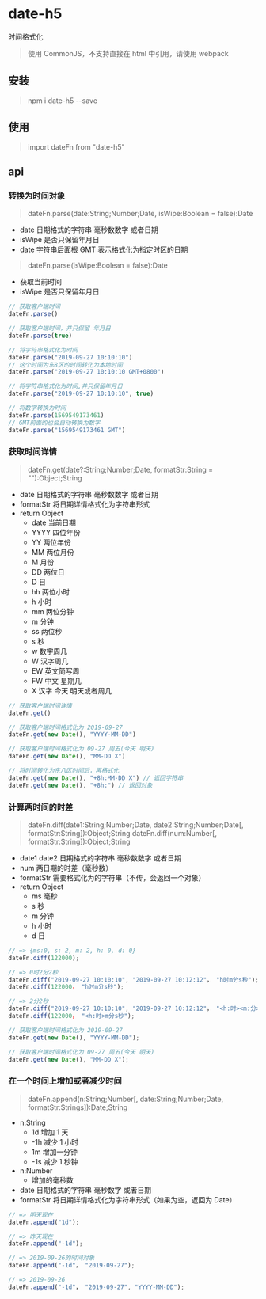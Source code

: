 # date-h5

时间格式化

> 使用 CommonJS，不支持直接在 html 中引用，请使用 webpack

## 安装

> npm i date-h5 --save

## 使用

> import dateFn from "date-h5"

## api

### 转换为时间对象

> dateFn.parse(date:String;Number;Date, isWipe:Boolean = false):Date

-   date 日期格式的字符串 毫秒数数字 或者日期
-   isWipe 是否只保留年月日
-   date 字符串后面根 GMT 表示格式化为指定时区的日期

> dateFn.parse(isWipe:Boolean = false):Date

-   获取当前时间
-   isWipe 是否只保留年月日

```javascript
// 获取客户端时间
dateFn.parse()

// 获取客户端时间，并只保留 年月日
dateFn.parse(true)

// 将字符串格式化为时间
dateFn.parse("2019-09-27 10:10:10")
// 这个时间为东8区的时间转化为本地时间
dateFn.parse("2019-09-27 10:10:10 GMT+0800")

// 将字符串格式化为时间,并只保留年月日
dateFn.parse("2019-09-27 10:10:10", true)

// 将数字转换为时间
dateFn.parse(1569549173461)
// GMT前面的也会自动转换为数字
dateFn.parse("1569549173461 GMT")
```

### 获取时间详情

> dateFn.get(date?:String;Number;Date, formatStr:String = ""):Object;String

-   date 日期格式的字符串 毫秒数数字 或者日期
-   formatStr 将日期详情格式化为字符串形式
-   return Object
    -   date 当前日期
    -   YYYY 四位年份
    -   YY 两位年份
    -   MM 两位月份
    -   M 月份
    -   DD 两位日
    -   D 日
    -   hh 两位小时
    -   h 小时
    -   mm 两位分钟
    -   m 分钟
    -   ss 两位秒
    -   s 秒
    -   w 数字周几
    -   W 汉字周几
    -   EW 英文简写周
    -   FW 中文 星期几
    -   X 汉字 今天 明天或者周几

```javascript
// 获取客户端时间详情
dateFn.get()

// 获取客户端时间格式化为 2019-09-27
dateFn.get(new Date(), "YYYY-MM-DD")

// 获取客户端时间格式化为 09-27 周五(今天 明天)
dateFn.get(new Date(), "MM-DD X")

// 将时间转化为东八区时间后，再格式化
dateFn.get(new Date(), "+8h:MM-DD X") // 返回字符串
dateFn.get(new Date(), "+8h:") // 返回对象
```

### 计算两时间的时差

> dateFn.diff(date1:String;Number;Date, date2:String;Number;Date[, formatStr:String]):Object;String
> dateFn.diff(num:Number[, formatStr:String]):Object;String

-   date1 date2 日期格式的字符串 毫秒数数字 或者日期
-   num 两日期的时差（毫秒数）
-   formatStr 需要格式化为的字符串（不传，会返回一个对象）
-   return Object
    -   ms 毫秒
    -   s 秒
    -   m 分钟
    -   h 小时
    -   d 日

```javascript
// => {ms:0, s: 2, m: 2, h: 0, d: 0}
dateFn.diff(122000);

// => 0时2分2秒
dateFn.diff("2019-09-27 10:10:10", "2019-09-27 10:12:12"， "h时m分s秒");
dateFn.diff(122000， "h时m分s秒");

// => 2分2秒
dateFn.diff("2019-09-27 10:10:10", "2019-09-27 10:12:12"， "<h:时><m:分>s秒");
dateFn.diff(122000， "<h:时>m分s秒");

// 获取客户端时间格式化为 2019-09-27
dateFn.get(new Date(), "YYYY-MM-DD");

// 获取客户端时间格式化为 09-27 周五(今天 明天)
dateFn.get(new Date(), "MM-DD X");
```

### 在一个时间上增加或者减少时间

> dateFn.append(n:String;Number[, date:String;Number;Date, formatStr:Strings]):Date;String

-   n:String
    -   1d 增加 1 天
    -   -1h 减少 1 小时
    -   1m 增加一分钟
    -   -1s 减少 1 秒钟
-   n:Number
    -   增加的毫秒数
-   date 日期格式的字符串 毫秒数字 或者日期
-   formatStr 将日期详情格式化为字符串形式（如果为空，返回为 Date）

```javascript
// => 明天现在
dateFn.append("1d");

// => 昨天现在
dateFn.append("-1d");

// => 2019-09-26的时间对象
dateFn.append("-1d"， "2019-09-27");

// => 2019-09-26
dateFn.append("-1d"， "2019-09-27", "YYYY-MM-DD");
```
